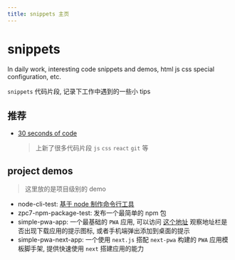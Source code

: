 ```yaml
---
title: snippets 主页
---
```


# snippets
In daily work, interesting code snippets and demos, html js css special configuration, etc.

`snippets` 代码片段, 记录下工作中遇到的一些小 tips

## 推荐
- [30 seconds of code](https://www.30secondsofcode.org/)
  > 上新了很多代码片段 `js` `css` `react` `git` 等 


## project demos
> 这里放的是项目级别的 demo
 - node-cli-test: [基于 node 制作命令行工具](https://github.com/zpc7/Blog/blob/master/SkillPoints/Node-cli-tool.md)
 - zpc7-npm-package-test: 发布一个最简单的 npm 包
 - simple-pwa-app: 一个最基础的 `PWA` 应用, 可以访问 [这个地址](https://zpc7.github.io/snippets-and-demos/demos/simple-pwa-app/) 观察地址栏是否出现下载应用的提示图标, 或者手机端弹出添加到桌面的提示
 - simple-pwa-next-app: 一个使用 `next.js` 搭配 `next-pwa` 构建的 `PWA` 应用模板脚手架, 提供快速使用 `next` 搭建应用的能力